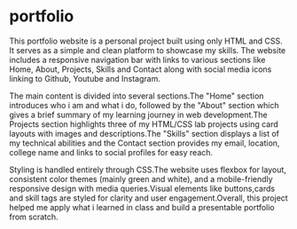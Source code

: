 # portfolio


This portfolio website is a personal project built using only HTML and CSS. It serves as a simple and clean platform to showcase my skills. The website includes a responsive navigation bar with links to various sections like Home, About, Projects, Skills and Contact along with social media icons linking to Github, Youtube and Instagram.

The main content is divided into several sections.The "Home" section introduces who i am and what i do, followed by the "About" section which gives a brief summary of my learning journey in web development.The Projects section highlights three of my HTML/CSS lab projects using card layouts with images and descriptions.The "Skills" section displays a list of my technical abilities and the Contact section provides my email, location, college name and links to social profiles for easy reach.

Styling is handled entirely through CSS.The website uses flexbox for layout, consistent color themes (mainly green and white), and a mobile-friendly responsive design with media queries.Visual elements like buttons,cards and skill tags are styled for clarity and user engagement.Overall, this project helped me apply what i learned in class and build a presentable portfolio from scratch.
